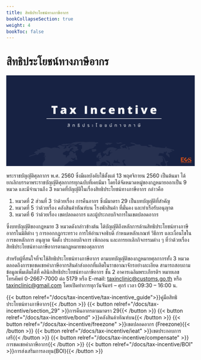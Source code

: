 ```yaml
---
title: สิทธิประโยชน์ทางภาษีอากร
bookCollapseSection: true
weight: 4
bookToc: false
---
```

สิทธิประโยชน์ทางภาษีอากร
===

![](https://github.com/ecs-support/knowledge-center/raw/master/img/tax-incentive-cover.png)

พระราชบัญญัติศุลกากร พ.ศ. 2560 ซึ่งมีผลบังคับใช้ตั้งแต่ 13 พฤศจิกายน 2560 เป็นต้นมา ได้ยกเลิกบรรดาพระราชบัญญัติศุลกากรทุกฉบับที่เคยมีมา โดยได้จัดหมวดหมู่ของกฎหมายออกเป็น 9 หมวด และมีจำนวนถึง 3 หมวดที่บัญญัติในเรื่องสิทธิประโยชน์ทางภาษีอากร กล่าวคือ

1.  หมวดที่ 2 ส่วนที่ 3 ว่าด้วยเรื่อง การคืนอากร ซึ่งมีมาตรา 29 เป็นบทบัญญัติที่สำคัญ
2.  หมวดที่ 5 ว่าด้วยเรื่อง คลังสินค้าทัณฑ์บน โรงพักสินค้า ที่มั่นคง และท่าเรือรับอนุญาต
3.  หมวดที่ 6 ว่าด้วยเรื่อง เขตปลอดอากร และผู้ประกอบกิจการในเขตปลอดอากร

ซึ่งบทบัญญัติของกฎหมาย 3 หมวดดังกล่าวข้างต้น ได้บัญญัติถึงหลักการด้านสิทธิประโยชน์ทางภาษีอากรในมิติต่าง ๆ การออกกฎกระทรวง การให้อำนาจอธิบดี กำหนดหลักเกณฑ์ วิธีการ และเงื่อนไขในการขอหลักการ อนุญาต จัดตั้ง ประกอบกิจการ เพิกถอน และการยกเลิกกิจกรรมต่าง ๆ ที่ว่าด้วยเรื่องสิทธิประโยชน์ทางภาษีอากรตามกฎหมายของศุลกากร

สำหรับผู้ที่สนใจที่จะใช้สิทธิประโยชน์ทางภาษีอากร  ตามบทบัญญัติของกฎหมายศุลกากรทั้ง 3 หมวด ตลอดถึงการขอชดเชยค่าภาษีอากรสินค้าส่งออกที่ผลิตในราชอาณาจักรอย่างละเอียด สามารถสอบถามข้อมูลเพิ่มเติมได้ที่ คลินิกสิทธิประโยชน์ทางภาษีอากร ชั้น 2 อาคารเฉลิมพระเกียรติฯ หมายเลขโทรศัพท์ 0-2667-7000 ต่อ 5179 หรือ  E-mail: taxinclinic@customs.go.th หรือ  taxinclinic@gmail.com โดยเปิดทำการทุกวันจันทร์  – ศุกร์ เวลา 09:30  – 16:00 น.

{{< button relref="/docs/tax-incentive/tax-incentive_guide">}}คู่มือสิทธิประโยชน์ทางภาษีอากร{{< /button >}}
{{< button relref="/docs/tax-incentive/section_29" >}}การคืนอากรตามมาตรา 29{{< /button >}}
{{< button relref="/docs/tax-incentive/bond" >}}คลังสินค้าทัณฑ์บน{{< /button >}}
{{< button relref="/docs/tax-incentive/freezone" >}}เขตปลอดอากร (Freezone){{< /button >}}
{{< button relref="/docs/tax-incentive/ieat" >}}เขตประกอบการเสรี{{< /button >}}
{{< button relref="/docs/tax-incentive/compensate" >}}การชดเชยค่าภาษีอากร{{< /button >}}
{{< button relref="/docs/tax-incentive/BOI" >}}การส่งเสริมการลงทุน(BOI){{< /button >}}